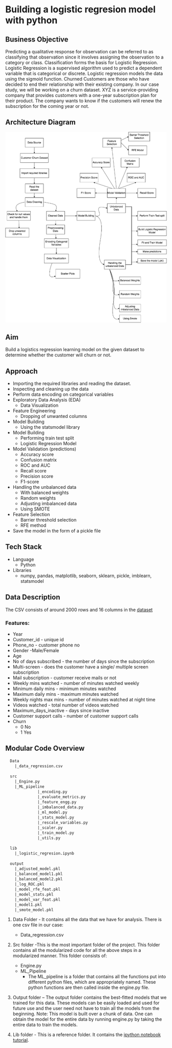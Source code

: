 # Building a logistic regresion model with python

## Business Objective
Predicting a qualitative response for observation can be referred to as classifying that
observation since it involves assigning the observation to a category or class.
Classification forms the basis for Logistic Regression. Logistic Regression is a
supervised algorithm used to predict a dependent variable that is categorical or
discrete. Logistic regression models the data using the sigmoid function.
Churned Customers are those who have decided to end their relationship with their
existing company. In our case study, we will be working on a churn dataset.
XYZ is a service-providing company that provides customers with a one-year
subscription plan for their product. The company wants to know if the customers will
renew the subscription for the coming year or not.

## Architecture Diagram
<img src="architecture_diagram.png">

## Aim
Build a logistics regression learning model on the given dataset to determine whether
the customer will churn or not.

## Approach
- Importing the required libraries and reading the dataset.
- Inspecting and cleaning up the data
- Perform data encoding on categorical variables
- Exploratory Data Analysis (EDA)
  - Data Visualization
- Feature Engineering
  - Dropping of unwanted columns
- Model Building
  - Using the statsmodel library
- Model Building
  - Performing train test split
  - Logistic Regression Model
- Model Validation (predictions)
  - Accuracy score
  - Confusion matrix
  - ROC and AUC
  - Recall score
  - Precision score
  - F1-score
- Handling the unbalanced data
  - With balanced weights
  - Random weights
  - Adjusting imbalanced data
  - Using SMOTE
- Feature Selection
  - Barrier threshold selection
  - RFE method
- Save the model in the form of a pickle file

## Tech Stack
- Language
   - Python
- Libraries
  - numpy, pandas, matplotlib, seaborn, sklearn, pickle, imblearn,
statsmodel 

## Data Description
The CSV consists of around 2000 rows and 16 columns in the [dataset](https://github.com/diegovillatoromx/logistic_regresion_model/blob/main/Data/data_regression.csv)
### Features:
- Year
- Customer_id - unique id
- Phone_no - customer phone no
- Gender -Male/Female
- Age
- No of days subscribed - the number of days since the subscription
- Multi-screen - does the customer have a single/ multiple screen subscription
- Mail subscription - customer receive mails or not
- Weekly mins watched - number of minutes watched weekly
- Minimum daily mins - minimum minutes watched
- Maximum daily mins - maximum minutes watched
- Weekly nights max mins - number of minutes watched at night time
- Videos watched - total number of videos watched
- Maximum_days_inactive - days since inactive
- Customer support calls - number of customer support calls
- Churn
  - 0 No
  - 1 Yes
    
## Modular Code Overview

```
  Data
    |_data_regression.csv

  src
    |_Engine.py
    |_ML_pipeline
              |_encoding.py
              |_evaluate_metrics.py
              |_feature_engg.py
              |_imbalanced_data.py
              |_ml_model.py
              |_stats_model.py
              |_rescale_variables.py
              |_scaler.py
              |_train_model.py
              |_utils.py

  lib
    |_logistic_regresion.ipynb

  output
    |_adjusted_model.pkl
    |_balanced_model1.pkl
    |_balanced_model2.pkl
    |_log_ROC.pkl
    |_model_rfe_feat.pkl
    |_model_stats.pkl
    |_model_var_feat.pkl
    |_model1.pkl
    |_smote_model.pkl
```
1. Data Folder - It contains all the data that we have for analysis. There is one csv
file in our case:
   - Data_regression.csv
2. Src folder -This is the most important folder of the project. This folder contains
all the modularized code for all the above steps in a modularized manner. This
folder consists of:
   - Engine.py
   - ML_Pipeline
     - The ML_pipeline is a folder that contains all the functions put into different
      python files, which are appropriately named. These python functions are
      then called inside the engine.py file.

3. Output folder – The output folder contains the best-fitted models that we trained
for this data. These models can be easily loaded and used for future use and
the user need not have to train all the models from the beginning.
Note: This model is built over a chunk of data. One can obtain the model for the
entire data by running engine.py by taking the entire data to train the models.

4. Lib folder - This is a reference folder. It contains the [ipython notebook tutorial](https://github.com/diegovillatoromx/logistic_regresion_model/blob/main/lib/logistic_regression.ipynb).
